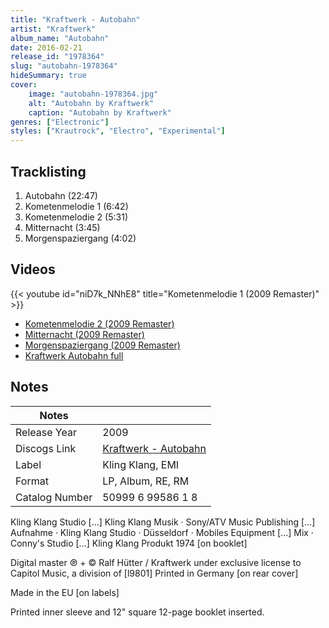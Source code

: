```yaml
---
title: "Kraftwerk - Autobahn"
artist: "Kraftwerk"
album_name: "Autobahn"
date: 2016-02-21
release_id: "1978364"
slug: "autobahn-1978364"
hideSummary: true
cover:
    image: "autobahn-1978364.jpg"
    alt: "Autobahn by Kraftwerk"
    caption: "Autobahn by Kraftwerk"
genres: ["Electronic"]
styles: ["Krautrock", "Electro", "Experimental"]
---
```


## Tracklisting
1. Autobahn (22:47)
2. Kometenmelodie 1 (6:42)
3. Kometenmelodie 2 (5:31)
4. Mitternacht (3:45)
5. Morgenspaziergang (4:02)

## Videos
{{< youtube id="niD7k_NNhE8" title="Kometenmelodie 1 (2009 Remaster)" >}}
- [Kometenmelodie 2 (2009 Remaster)](https://www.youtube.com/watch?v=dIx0T1rA7zA)
- [Mitternacht (2009 Remaster)](https://www.youtube.com/watch?v=R_eCvTX1Oyg)
- [Morgenspaziergang (2009 Remaster)](https://www.youtube.com/watch?v=KnuHOtTw8QI)
- [Kraftwerk Autobahn full](https://www.youtube.com/watch?v=x-G28iyPtz0)


## Notes

| Notes          |             |
| ---------------| ----------- |
| Release Year   | 2009 |
| Discogs Link   | [Kraftwerk - Autobahn](https://www.discogs.com/release/1978364-Kraftwerk-Autobahn) |
| Label          | Kling Klang, EMI |
| Format         | LP, Album, RE, RM |
| Catalog Number | 50999 6 99586 1 8 |

Kling Klang Studio [...] Kling Klang Musik · Sony/ATV Music Publishing [...] Aufnahme · Kling Klang Studio · Düsseldorf · Mobiles Equipment [...] Mix · Conny's Studio [...] Kling Klang Produkt 1974 [on booklet]  Digital master ℗ + © Ralf Hütter / Kraftwerk under exclusive license to Capitol Music, a division of [l9801] Printed in Germany [on rear cover]  Made in the EU [on labels]  Printed inner sleeve and 12" square 12-page booklet inserted.

